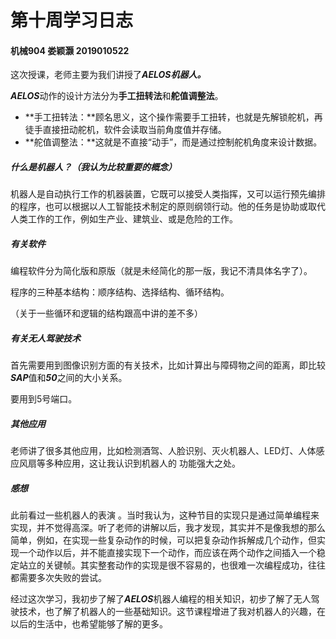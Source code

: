 # 第十周学习日志

#### 机械904 娄颖灏 2019010522

这次授课，老师主要为我们讲授了***AELOS机器人。***

***AELOS***动作的设计方法分为**手工扭转法**和**舵值调整法**。

- **手工扭转法：**顾名思义，这个操作需要手工扭转，也就是先解锁舵机，再徒手直接扭动舵机，软件会读取当前角度值并存储。
- **舵值调整法：**这就是不直接“动手”，而是通过控制舵机角度来设计数据。

##### 什么是机器人？（我认为比较重要的概念）

机器人是自动执行工作的机器装置，它既可以接受人类指挥，又可以运行预先编排的程序，也可以根据以人工智能技术制定的原则纲领行动。他的任务是协助或取代人类工作的工作，例如生产业、建筑业、或是危险的工作。

##### 有关软件

编程软件分为简化版和原版（就是未经简化的那一版，我记不清具体名字了）。

程序的三种基本结构：顺序结构、选择结构、循环结构。

（关于一些循环和逻辑的结构跟高中讲的差不多）

##### 有关无人驾驶技术

首先需要用到图像识别方面的有关技术，比如计算出与障碍物之间的距离，即比较***SAP***值和***50***之间的大小关系。

要用到5号端口。

##### 其他应用

老师讲了很多其他应用，比如检测酒驾、人脸识别、灭火机器人、LED灯、人体感应风扇等多种应用，这让我认识到机器人的 功能强大之处。



##### 感想

此前看过一些机器人的表演 。当时我认为，这种节目的实现只是通过简单编程来实现，并不觉得高深。听了老师的讲解以后，我才发现，其实并不是像我想的那么简单，例如，在实现一些复杂动作的时候，可以把复杂动作拆解成几个动作，但实现一个动作以后，并不能直接实现下一个动作，而应该在两个动作之间插入一个稳定站立的关键帧。其实整套动作的实现是很不容易的，也很难一次编程成功，往往都需要多次失败的尝试。

经过这次学习，我初步了解了***AELOS***机器人编程的相关知识，初步了解了无人驾驶技术，也了解了机器人的一些基础知识。这节课程增进了我对机器人的兴趣，在以后的生活中，也希望能够了解的更多。
